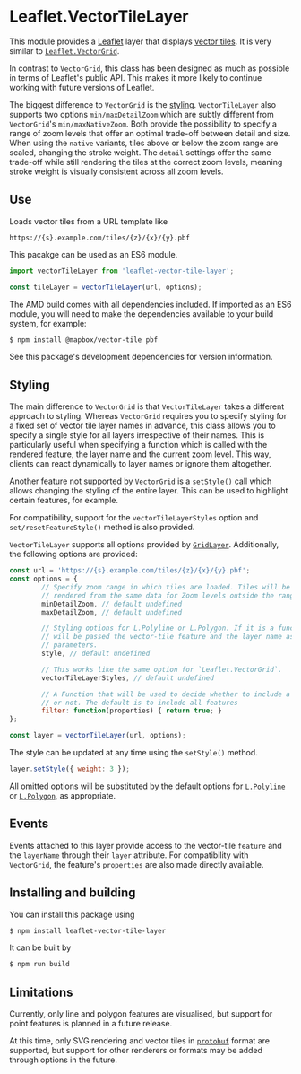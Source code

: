 Leaflet.VectorTileLayer
=======================

This module provides a [Leaflet][L] layer that displays [vector tiles][VT].
It is very similar to [`Leaflet.VectorGrid`][LVG].

In contrast to `VectorGrid`, this class has been designed as much as
possible in terms of Leaflet's public API. This makes it more likely to
continue working with future versions of Leaflet.

The biggest difference to `VectorGrid` is the [styling](#styling).
`VectorTileLayer` also supports two options `min/maxDetailZoom` which are
subtly different from `VectorGrid`'s `min/maxNativeZoom`. Both provide the
possibility to specify a range of zoom levels that offer an optimal
trade-off between detail and size. When using the `native` variants, tiles
above or below the zoom range are scaled, changing the stroke weight. The
`detail` settings offer the same trade-off while still rendering the tiles
at the correct zoom levels, meaning stroke weight is visually consistent
across all zoom levels.


Use
---
Loads vector tiles from a URL template like

    https://{s}.example.com/tiles/{z}/{x}/{y}.pbf

This pacakge can be used as an ES6 module.

```js
import vectorTileLayer from 'leaflet-vector-tile-layer';

const tileLayer = vectorTileLayer(url, options);
```

The AMD build comes with all dependencies included. If imported as an ES6
module, you will need to make the dependencies available to your build
system, for example:

```sh
$ npm install @mapbox/vector-tile pbf
```

See this package's development dependencies for version information.


Styling
-------

The main difference to `VectorGrid` is that `VectorTileLayer` takes a
different approach to styling. Whereas `VectorGrid` requires you to specify
styling for a fixed set of vector tile layer names in advance, this class
allows you to specify a single style for all layers irrespective of their
names. This is particularly useful when specifying a function which is
called with the rendered feature, the layer name and the current zoom
level. This way, clients can react dynamically to layer names or ignore
them altogether.

Another feature not supported by `VectorGrid` is a `setStyle()` call which
allows changing the styling of the entire layer. This can be used to
highlight certain features, for example.

For compatibility, support for the `vectorTileLayerStyles` option and
`set/resetFeatureStyle()` method is also provided.

`VectorTileLayer` supports all options provided by [`GridLayer`][GL].
Additionally, the following options are provided:

```js
const url = 'https://{s}.example.com/tiles/{z}/{x}/{y}.pbf';
const options = {
        // Specify zoom range in which tiles are loaded. Tiles will be
        // rendered from the same data for Zoom levels outside the range.
        minDetailZoom, // default undefined
        maxDetailZoom, // default undefined

        // Styling options for L.Polyline or L.Polygon. If it is a function, it
        // will be passed the vector-tile feature and the layer name as
        // parameters.
        style, // default undefined

        // This works like the same option for `Leaflet.VectorGrid`.
        vectorTileLayerStyles, // default undefined

        // A Function that will be used to decide whether to include a feature
        // or not. The default is to include all features
        filter: function(properties) { return true; }
};

const layer = vectorTileLayer(url, options);
```

The style can be updated at any time using the `setStyle()` method.

```js
layer.setStyle({ weight: 3 });
```

All omitted options will be substituted by the default options for
[`L.Polyline`][PL] or [`L.Polygon`][PG], as appropriate.


Events
------

Events attached to this layer provide access to the vector-tile `feature`
and the `layerName` through their `layer` attribute. For compatibility with
`VectorGrid`, the feature's `properties` are also made directly available.


Installing and building
-----------------------

You can install this package using

```sh
$ npm install leaflet-vector-tile-layer
```

It can be built by

```sh
$ npm run build
```


Limitations
-----------

Currently, only line and polygon features are visualised, but support for
point features is planned in a future release.

At this time, only SVG rendering and vector tiles in [`protobuf`][PBF]
format are supported, but support for other renderers or formats may be
added through options in the future.


[GL]:   http://leafletjs.com/reference-1.0.3.html#gridlayer
[L]:    http://leafletjs.com/
[LVG]:  https://github.com/Leaflet/Leaflet.VectorGrid
[PBF]:  https://developers.google.com/protocol-buffers/
[PG]:   http://leafletjs.com/reference-1.0.3.html#polygon
[PL]:   http://leafletjs.com/reference-1.0.3.html#polyline
[VT]:   https://github.com/mapbox/vector-tile-spec
